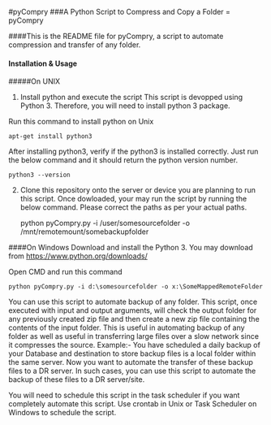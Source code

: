#pyCompry
###A Python Script to Compress and Copy a Folder = pyCompry

####This is the README file for pyCompry, a script to automate compression and transfer of any folder.

#### Installation & Usage
#####On UNIX
1. Install python and execute the script
This script is devopped using Python 3. Therefore, you will need to install python 3 package.

Run this command to install python on Unix

    apt-get install python3

After installing python3, verify if the python3 is installed correctly. Just run the below command and it should return the python version number.

    python3 --version

2. Clone this repository onto the server or device you are planning to run this script. Once dowloaded, your may run the script by running the below command. Please correct the paths as per your actual paths.

    python pyCompry.py -i /user/somesourcefolder -o /mnt/remotemount/somebackupfolder

####On Windows
Download and install the Python 3. You may download from https://www.python.org/downloads/

Open CMD and run this command

    python pyCompry.py -i d:\somesourcefolder -o x:\SomeMappedRemoteFolder

You can use this script to automate backup of any folder. This script, once executed with input and output arguments, will check the output folder for any previously created zip file and then create a new zip file containing the contents of the input folder. This is useful in automating backup of any folder as well as useful in transferring large files over a slow network since it compresses the source. Example:- You have scheduled a daily backup of your Database and destination to store backup files is a local folder within the same server. Now you want to automate the transfer of these backup files to a DR server. In such cases, you can use this script to automate the backup of these files to a DR server/site.

You will need to schedule this script in the task scheduler if you want completely automate this script. Use crontab in Unix or Task Scheduler on Windows to schedule the script.
